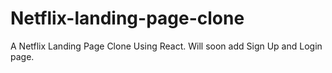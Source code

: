 # Netflix-landing-page-clone
A Netflix Landing Page Clone Using React. Will soon add Sign Up and Login page.
